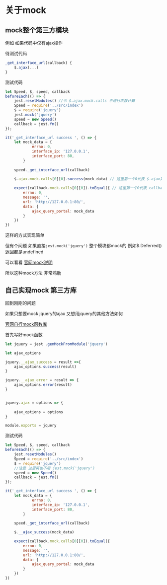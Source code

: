 # 关于mock

## mock整个第三方模块

例如 如果代码中仅有ajax操作

待测试代码

```javascript
_get_interface_url(callback) {
    $.ajax(...)
}
```

测试代码
```javascript
let Speed, $, speed, callback
beforeEach(() => {
    jest.resetModules() //令 $.ajax.mock.calls 不进行次数计算
    Speed = require('../src/index')
    $ = require('jquery')
    jest.mock('jquery')
    speed = new Speed()
    callback = jest.fn()
});

it('_get_interface_url success ', () => {
    let mock_data = {
            errno: 0,
            interface_ip: '127.0.0.1',
            interface_port: 80,
        }
    
    speed._get_interface_url(callback)
    
    $.ajax.mock.calls[0][0].success(mock_data) // 这里第一个0代表 $.ajax第一次被模拟时的第一个参数

    expect(callback.mock.calls[0][0]).toEqual({ // 这里第一个0代表 callback第一次被模拟时的第一个参数
        errno: 0,
        message: '',
        url: 'http://127.0.0.1:80/',
        data: {
            ajax_query_portal: mock_data
        }
    })
})
```
这样的方式实现简单

但有个问题 如果直接`jest.mock('jquery')` 整个模块都mock的 例如$.Deferred() 返回都是undefined

可以看看 [官网mock说明](https://facebook.github.io/jest/docs/en/jest-object.html#jestmockmodulename-factory-options)

所以这种mock方法 非常鸡肋

## 自己实现mock 第三方库

回到刚刚的问题 

如果只想要mock jquery的ajax 又想用jquery的其他方法如何

[官网自行mock函数库](https://facebook.github.io/jest/docs/en/mock-function-api.html#content)

首先写好mock函数

```javascript
let jquery = jest .genMockFromModule('jquery')

let ajax_options 

jquery.__ajax_success = result =>{
    ajax_options.success(result)
}

jquery.__ajax_error = result => {
    ajax_options.error(result)
}


jquery.ajax = options => {
    
    ajax_options = options
}

module.exports = jquery
```

测试代码

```javascript
let Speed, $, speed, callback
beforeEach(() => {
    jest.resetModules()
    Speed = require('../src/index')
    $ = require('jquery')
    //注意 这里再也不用 jest.mock('jquery')
    speed = new Speed()
    callback = jest.fn()
});

it('_get_interface_url success ', () => {
    let mock_data = {
            errno: 0,
            interface_ip: '127.0.0.1',
            interface_port: 80,
        }
    
    speed._get_interface_url(callback)

    $.__ajax_success(mock_data)

    expect(callback.mock.calls[0][0]).toEqual({
        errno: 0,
        message: '',
        url: 'http://127.0.0.1:80/',
        data: {
            ajax_query_portal: mock_data
        }
    })
})
```
